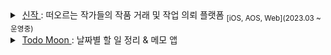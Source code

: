 
<details> &nbsp;
 <summary>
  &nbsp;<a href = "https://apps.apple.com/kr/app/%EC%8B%A0%EC%9E%91/id6449455462">신작 </a>: 떠오르는 작가들의 작품 거래 및 작업 의뢰 플랫폼 <sub>[iOS, AOS, Web](2023.03 ~ 운영중)</sub> 
 </summary>
  
![신작1](https://github.com/JongHoooon/JongHoooon/assets/98168685/57dc9f77-b153-47e5-a69a-e475dc2a50aa)
  
### Service
  
- [App Store](https://apps.apple.com/kr/app/%EC%8B%A0%EC%9E%91/id6449455462)
- [Play Store](https://play.google.com/store/apps/details?id=io.sinzak.android&pli=1)
- [sinzak.net](https://sinzak.net/)

### Repository
- [Sinzak iOS Repository](https://github.com/SINZAK/sinzak-ios)
  
<br>
  
</details>

<details> &nbsp;
 <summary>
  &nbsp;<a href = "https://apps.apple.com/kr/app/todo-moon/id1660360539">Todo Moon </a>: 날짜별 할 일 정리 & 메모 앱
 </summary>
  
![todomoooon](https://github.com/JongHoooon/JongHoooon/assets/98168685/bea38f62-c924-4ab7-a2fc-1105042e6c02)

### Service
  
- [App Store](https://apps.apple.com/kr/app/todo-moon/id1660360539)

### Repository
- [Todo Moon Repository](https://github.com/JongHoooon/Todo-Moon)
  
<br>
  
</details>
